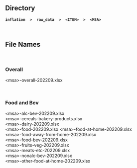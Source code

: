 ## Directory

**`inflation  >  raw_data  >  <ITEM>  >  <MSA>`**

<br>

## File Names

<br>

### Overall

\<msa>-overall-202209.xlsx
  
<br>

### Food and Bev

\<msa>-alc-bev-202209.xlsx  
\<msa>-cereals-bakery-products.xlsx  
\<msa>-dairy-202209.xlsx  
\<msa>-food-202209.xlsx 
\<msa>-food-at-home-202209.xlsx  
\<msa>-food-away-from-home-202209.xlsx  
\<msa>-food-bev-202209.xlsx  
\<msa>-fruits-veg-202209.xlsx  
\<msa>-meats-etc-202209.xlsx  
\<msa>-nonalc-bev-202209.xlsx  
\<msa>-other-food-at-home-202209.xlsx   
